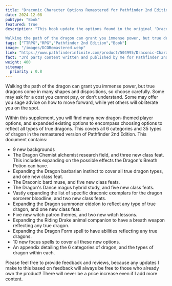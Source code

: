 ```yaml
---
title: "Draconic Character Options Remastered for Pathfinder 2nd Edition"
date: 2024-12-08
pubtype: "Book"
featured: true
description: "This book update the options found in the original 'Draconic Character Options' to the remastered rules of Pathfinder 2nd Edition.

Walking the path of the dragon can grant you immense power, but true dragons come in many shapes and dispositions, so choose carefully. Some may ask for a cost you cannot pay, or don’t understand. Some may offer you sage advice on how to move forward, while yet others will obliterate you on the spot."
tags: ["TTRPG","RPG","Pathfinder 2nd Edition","Book"]
image: "/images/DCORemastered.webp"
link: "https://www.pathfinderinfinite.com/product/504995/Draconic-Character-Options-Remastered"
fact: "3rd party content written and published by me for Pathfinder 2nd Edition"
weight: 400
sitemap:
  priority : 0.8
---
```


Walking the path of the dragon can grant you immense power, but true dragons come in many shapes and dispositions, so choose carefully. Some may ask for a cost you cannot pay, or don’t understand. Some may offer you sage advice on how to move forward, while yet others will obliterate you on the spot.

Within this supplement, you will find many new dragon-themed player options, and expanded existing options to encompass choosing options to reflect all types of true dragons. This covers all 6 categories and 35 types of dragon in the remastered version of Pathfinder 2nd Edition.
This document contains:

- 9 new backgrounds
- The Dragon Chemist alchemist research field, and three new class feat. This includes expanding on the possible effects the Dragon's Breath Potion can have.
- Expanding the Dragon barbarian instinct to cover all true dragon types, and one new class feat.
- The Draconic bard muse, and five new class feats.
- The Dragon's Dance magus hybrid study, and five new class feats.
- Vastly expanding the list of specific draconic exemplars for the dragon sorcerer bloodline, and two new class feats.
- Expanding the Dragon summoner eidolon to reflect any type of true dragon, and one new class feat.
- Five new witch patron themes, and two new witch lessons.
- Expanding the Riding Drake animal companion to have a breath weapon reflecting any true dragon.
- Expanding the Dragon Form spell to have abilities reflecting any true dragons.
- 10 new focus spells to cover all these new options.
- An appendix detailing the 6 categories of dragon, and the types of dragon within each.

Please feel free to provide feedback and reviews, because any updates I make to this based on feedback will always be free to those who already own the product! There will never be a price increase even if I add more content.